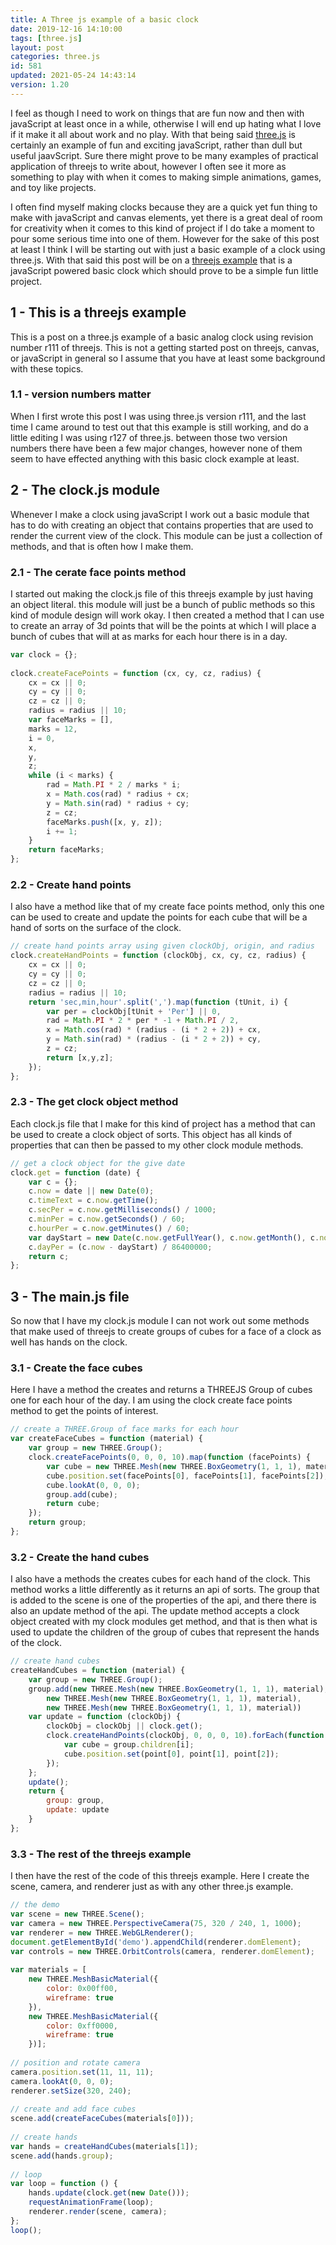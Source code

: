 ```yaml
---
title: A Three js example of a basic clock
date: 2019-12-16 14:10:00
tags: [three.js]
layout: post
categories: three.js
id: 581
updated: 2021-05-24 14:43:14
version: 1.20
---
```


I feel as though I need to work on things that are fun now and then with javaScript at least once in a while, otherwise I will end up hating what I love if it make it all about work and no play. With that being said [three.js](https://threejs.org/docs/index.html#manual/en/introduction/Creating-a-scene) is certainly an example of fun and exciting javaScript, rather than dull but useful jaavScript. Sure there might prove to be many examples of practical application of threejs to write about, however I often see it more as something to play with when it comes to making simple animations, games, and toy like projects. 

I often find myself making clocks because they are a quick yet fun thing to make with javaScript and canvas elements, yet there is a great deal of room for creativity when it comes to this kind of project if I do take a moment to pour some serious time into one of them. However for the sake of this post at least I think I will be starting out with just a basic example of a clock using three.js. With that said this post will be on a [threejs example](/2021/02/19/threejs-examples/) that is a javaScript powered basic clock which should prove to be a simple fun little project.

<!-- more -->

## 1 - This is a threejs example

This is a post on a three.js example of a basic analog clock using revision number r111 of threejs. This is not a getting started post on threejs, canvas, or javaScript in general so I assume that you have at least some background with these topics.

### 1.1 - version numbers matter

When I first wrote this post I was using three.js version r111, and the last time I came around to test out that this example is still working, and do a little editing I was using r127 of three.js. between those two version numbers there have been a few major changes, however none of them seem to have effected anything with this basic clock example at least.

## 2 - The clock.js module

Whenever I make a clock using javaScript I work out a basic module that has to do with creating an object that contains properties that are used to render the current view of the clock. This module can be just a collection of methods, and that is often how I make them.

### 2.1 - The cerate face points method

I started out making the clock.js file of this threejs example by just having an object literal. this module will just be a bunch of public methods so this kind of module design will work okay. I then created a method that I can use to create an array of 3d points that will be the points at which I will place a bunch of cubes that will at as marks for each hour there is in a day.

```js
var clock = {};
 
clock.createFacePoints = function (cx, cy, cz, radius) {
    cx = cx || 0;
    cy = cy || 0;
    cz = cz || 0;
    radius = radius || 10;
    var faceMarks = [],
    marks = 12,
    i = 0,
    x,
    y,
    z;
    while (i < marks) {
        rad = Math.PI * 2 / marks * i;
        x = Math.cos(rad) * radius + cx;
        y = Math.sin(rad) * radius + cy;
        z = cz;
        faceMarks.push([x, y, z]);
        i += 1;
    }
    return faceMarks;
};
```

### 2.2 - Create hand points
 
I also have a method like that of my create face points method, only this one can be used to create and update the points for each cube that will be a hand of sorts on the surface of the clock.

```js
// create hand points array using given clockObj, origin, and radius
clock.createHandPoints = function (clockObj, cx, cy, cz, radius) {
    cx = cx || 0;
    cy = cy || 0;
    cz = cz || 0;
    radius = radius || 10;
    return 'sec,min,hour'.split(',').map(function (tUnit, i) {
        var per = clockObj[tUnit + 'Per'] || 0,
        rad = Math.PI * 2 * per * -1 + Math.PI / 2,
        x = Math.cos(rad) * (radius - (i * 2 + 2)) + cx,
        y = Math.sin(rad) * (radius - (i * 2 + 2)) + cy,
        z = cz;
        return [x,y,z];
    });
};
```

### 2.3 - The get clock object method

Each clock.js file that I make for this kind of project has a method that can be used to create a clock object of sorts. This object has all kinds of properties that can then be passed to my other clock module methods.

```js
// get a clock object for the give date
clock.get = function (date) {
    var c = {};
    c.now = date || new Date(0);
    c.timeText = c.now.getTime();
    c.secPer = c.now.getMilliseconds() / 1000;
    c.minPer = c.now.getSeconds() / 60;
    c.hourPer = c.now.getMinutes() / 60;
    var dayStart = new Date(c.now.getFullYear(), c.now.getMonth(), c.now.getDate(), 0, 0, 0, 0);
    c.dayPer = (c.now - dayStart) / 86400000;
    return c;
};
```

## 3 - The main.js file

So now that I have my clock.js module I can not work out some methods that make used of threejs to create groups of cubes for a face of a clock as well has hands on the clock.

### 3.1 - Create the face cubes

Here I have a method the creates and returns a THREEJS Group of cubes one for each hour of the day. I am using the clock create face points method to get the points of interest.

```js
// create a THREE.Group of face marks for each hour
var createFaceCubes = function (material) {
    var group = new THREE.Group();
    clock.createFacePoints(0, 0, 0, 10).map(function (facePoints) {
        var cube = new THREE.Mesh(new THREE.BoxGeometry(1, 1, 1), material);
        cube.position.set(facePoints[0], facePoints[1], facePoints[2]);
        cube.lookAt(0, 0, 0);
        group.add(cube);
        return cube;
    });
    return group;
};
```

### 3.2 - Create the hand cubes

I also have a methods the creates cubes for each hand of the clock. This method works a little differently as it returns an api of sorts. The group that is added to the scene is one of the properties of the api, and there there is also an update method of the api. The update method accepts a clock object created with my clock modules get method, and that is then what is used to update the children of the group of cubes that represent the hands of the clock.

```js
// create hand cubes
createHandCubes = function (material) {
    var group = new THREE.Group();
    group.add(new THREE.Mesh(new THREE.BoxGeometry(1, 1, 1), material),
        new THREE.Mesh(new THREE.BoxGeometry(1, 1, 1), material),
        new THREE.Mesh(new THREE.BoxGeometry(1, 1, 1), material))
    var update = function (clockObj) {
        clockObj = clockObj || clock.get();
        clock.createHandPoints(clockObj, 0, 0, 0, 10).forEach(function (point, i) {
            var cube = group.children[i];
            cube.position.set(point[0], point[1], point[2]);
        });
    };
    update();
    return {
        group: group,
        update: update
    }
};
```

### 3.3 - The rest of the threejs example

I then have the rest of the code of this threejs example. Here I create the scene, camera, and renderer just as with any other three.js example.

```js
// the demo
var scene = new THREE.Scene();
var camera = new THREE.PerspectiveCamera(75, 320 / 240, 1, 1000);
var renderer = new THREE.WebGLRenderer();
document.getElementById('demo').appendChild(renderer.domElement);
var controls = new THREE.OrbitControls(camera, renderer.domElement);
 
var materials = [
    new THREE.MeshBasicMaterial({
        color: 0x00ff00,
        wireframe: true
    }),
    new THREE.MeshBasicMaterial({
        color: 0xff0000,
        wireframe: true
    })];
 
// position and rotate camera
camera.position.set(11, 11, 11);
camera.lookAt(0, 0, 0);
renderer.setSize(320, 240);
 
// create and add face cubes
scene.add(createFaceCubes(materials[0]));
 
// create hands
var hands = createHandCubes(materials[1]);
scene.add(hands.group);
 
// loop
var loop = function () {
    hands.update(clock.get(new Date()));
    requestAnimationFrame(loop);
    renderer.render(scene, camera);
};
loop();
```
